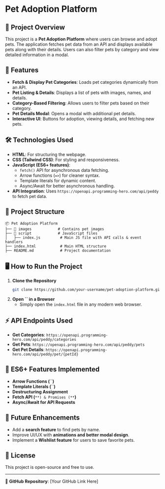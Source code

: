 # Pet Adoption Platform

## 📌 Project Overview

This project is a **Pet Adoption Platform** where users can browse and adopt pets. The application fetches pet data from an API and displays available pets along with their details. Users can also filter pets by category and view detailed information in a modal.

## 🚀 Features

- **Fetch & Display Pet Categories**: Loads pet categories dynamically from an API.
- **Pet Listing & Details**: Displays a list of pets with images, names, and details.
- **Category-Based Filtering**: Allows users to filter pets based on their category.
- **Pet Details Modal**: Opens a modal with additional pet details.
- **Interactive UI**: Buttons for adoption, viewing details, and fetching new pets.

## 🛠️ Technologies Used

- **HTML**: For structuring the webpage.
- **CSS (Tailwind CSS)**: For styling and responsiveness.
- **JavaScript (ES6+ features)**:
  - `fetch()` API for asynchronous data fetching.
  - Arrow functions (`=>`) for cleaner syntax.
  - Template literals for dynamic content.
  - Async/Await for better asynchronous handling.
- **API Integration**: Uses `https://openapi.programming-hero.com/api/peddy` to fetch pet data.

## 📂 Project Structure

```
📦 Pet Adoption Platform
├── 📁 images            # Contains pet images
├── 📁 script            # JavaScript files
│   ├── index.js         # Main JS file with API calls & event handlers
├── index.html           # Main HTML structure
├── README.md            # Project documentation
```

## 🖥️ How to Run the Project

1. **Clone the Repository**
   ```sh
   git clone https://github.com/your-username/pet-adoption-platform.git
   ```
2. **Open **``** in a Browser**
   - Simply open the `index.html` file in any modern web browser.

## ⚡ API Endpoints Used

- **Get Categories**: `https://openapi.programming-hero.com/api/peddy/categories`
- **Get Pets**: `https://openapi.programming-hero.com/api/peddy/pets`
- **Get Pet Details**: `https://openapi.programming-hero.com/api/peddy/pet/{petId}`

## 📌 ES6+ Features Implemented

- **Arrow Functions (**``**)**
- **Template Literals (**``**)**
- **Destructuring Assignment**
- **Fetch API (**``**) & Promises (**``**)**
- **Async/Await for API Requests**

## 🎯 Future Enhancements

- Add a **search feature** to find pets by name.
- Improve UI/UX with **animations and better modal design**.
- Implement a **Wishlist feature** for users to save favorite pets.

## 📜 License

This project is open-source and free to use.

---

🔗 **GitHub Repository**: [Your GitHub Link Here]


 
